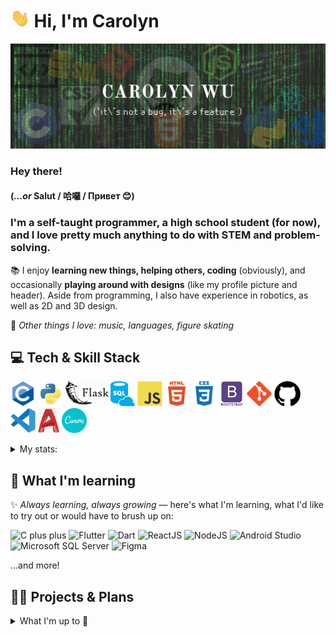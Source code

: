 # <img height="30px" alt="GIF of waving hand" src="assets/handwave.gif"> Hi, I'm Carolyn

![Header image for profile](assets/readme_header.png)

<!-- Contact information row here -->

### Hey there!

#### (*...or* Salut / 哈囉 / Привет 😊) 

### I'm a self-taught programmer, a high school student (for now), and I love pretty much anything to do with STEM and problem-solving.
📚 I enjoy **learning new things, helping others, coding** (obviously), and occasionally **playing around with designs** (like my profile picture and header). Aside from programming, I also have experience in robotics, as well as 2D and 3D design.

💬 *Other things I love: music, languages, figure skating*

## 💻 Tech & Skill Stack

<code><img height="40" alt="The C programming language" src="assets/icons/c.svg" title="C"></code>
<code><img height="40" alt="Python" src="assets/icons/python.svg" title="Python"></code>
<code><img height="40" alt="The Flask framework" src="assets/icons/flask.svg" title="Flask"></code>
<code><img height="40" alt="SQL" src="assets/icons/sql.svg" title="SQL"></code>
<code><img height="40" alt="JavaScript" src="assets/icons/javascript.svg" title="JavaScript"></code>
<code><img height="40" alt="HTML" src="assets/icons/html.svg" title="HTML"></code>
<code><img height="40" alt="CSS" src="assets/icons/css.svg" title="CSS"></code>
<code><img height="40" alt="The Bootstrap framework" src="assets/icons/bootstrap.svg" title="Bootstrap"></code>
<code><img height="40" alt="Git" src="assets/icons/git.svg" title="Git"></code>
<code><img height="40" alt="GitHub" src="assets/icons/GitHub-Mark.svg" title="GitHub"></code>
<code><img height="40" alt="Visual Studio Code" src="assets/icons/vscode.svg" title="VS Code"></code>
<code><img height="40" alt="AutoCAD" src="assets/icons/autocad.png" title="AutoCAD"></code>
<code><img height="40" alt="Canva" src="assets/icons/canva.svg" title="Canva"></code>

<details>
  <summary>My stats:</summary><br>
  
  ![My GitHub stats](https://github-readme-stats.vercel.app/api?username=cw118&show_icons=true&theme=material-palenight)
  
  ![My profile views](https://komarev.com/ghpvc/?username=cw118)
  
</details>

## 🌱 What I'm learning

✨ *Always learning, always growing* — here's what I'm learning, what I'd like to try out or would have to brush up on:

![C plus plus](https://img.shields.io/badge/Code-C++-informational?style=flat&logo=cplusplus&logoColor=white&color=success&logoWidth=18)
![Flutter](https://img.shields.io/badge/Mobile_apps-Flutter-informational?style=flat&logo=flutter&logoColor=white&color=success&logoWidth=18)
![Dart](https://img.shields.io/badge/Code/Mobile-Dart-informational?style=flat&logo=dart&logoColor=white&color=success&logoWidth=18)
![ReactJS](https://img.shields.io/badge/Frontend-ReactJS-informational?style=flat&logo=react&logoColor=white&color=0078d7&logoWidth=18)
![NodeJS](https://img.shields.io/badge/Backend-NodeJS-informational?style=flat&logo=nodedotjs&logoColor=white&color=0078d7&logoWidth=18)
![Android Studio](https://img.shields.io/badge/Mobile/Tool-Android_Studio-informational?style=flat&logo=androidstudio&logoColor=white&color=yellow&logoWidth=18)
![Microsoft SQL Server](https://img.shields.io/badge/Database/Tool-Microsoft_SQL_Server-informational?style=flat&logo=microsoftsqlserver&logoColor=white&color=yellow&logoWidth=18)
![Figma](https://img.shields.io/badge/Software-Figma-informational?style=flat&logo=figma&logoColor=white&color=ff69b4&logoWidth=18)

...and more!

## 💼🔭 Projects & Plans

<details>
  <summary>What I'm up to 👀</summary>

#### [🎓 QUÉtudes-info: Guide to CEGEP](https://github.com/cw118/quetudesinfo) — my first website and large-scale coding project

*Don't know what a CEGEP is?* [Visit the site to find out 😊](https://cw118.github.io/quetudesinfo/)
- Responsive website made with `HTML, CSS, and JavaScript`, hosted by ![](https://img.shields.io/badge/GitHub_Pages-informational?style=flat&logo=github&logoColor=white&color=1a1a1a&logoWidth=16)
- Independently completed all research, design and code
- Site updates continue as colleges post new information

#### 👩‍💻 Personal website (in-progress) — my first React app
- Now learning `React`, `Netlify`, some `Node` and possibly `Sass` to develop my personal site
- Trying out wireframing and prototyping with `Figma`

#### 📌 Hackathons, workshops, coding challenges...
- Working on my portfolio and fun side projects
- Contributing to the coding community — getting involved in open source
  - I've recently been helping out with **MDN Web Docs** (both [English content](https://github.com/mdn/content) and [translated content](https://github.com/mdn/translated-content))
- Picking up new skills, mastering what I know and training my problem-solving/computational logic (have a look at some of my [repositories](https://github.com/cw118?tab=repositories)!)

</details>
